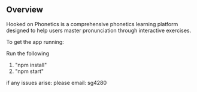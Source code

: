 ## Overview

Hooked on Phonetics is a comprehensive phonetics learning platform designed to help users master pronunciation through interactive exercises.



To get the app running:

Run the following

1. "npm install"
2. "npm start"

if any issues arise: please email: sg4280